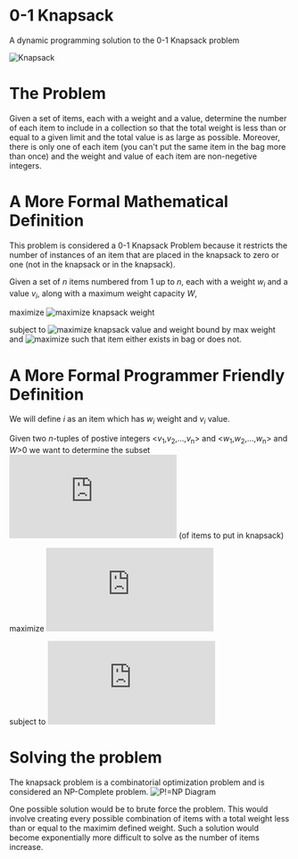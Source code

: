 # 0-1 Knapsack
A dynamic programming solution to the 0-1 Knapsack problem

![Knapsack](https://upload.wikimedia.org/wikipedia/commons/e/ec/19th_century_knowledge_hiking_and_camping_sheepskin_knapsack_sleeping_bag_rolled_up.jpg)

# The Problem
Given a set of items, each with a weight and a value, determine the number of each item to include in a collection so that the total weight is less than or equal to a given limit and the total value is as large as possible.  Moreover, there is only one of each item (you can't put the same item in the bag more than once) and the weight and value of each item are non-negetive integers.

# A More Formal Mathematical Definition
This problem is considered a 0-1 Knapsack Problem because it restricts the number of instances of an item that are placed in the knapsack to zero or one (not in the knapsack or in the knapsack).

Given a set of <i>n</i> items numbered from 1 up to <i>n</i>, each with a weight <i>w<sub>i</sub></i> and a value <i>v<sub>i</sub></i>, along with a maximum weight capacity <i>W</i>, 

maximize ![maximize knapsack weight](https://wikimedia.org/api/rest_v1/media/math/render/svg/85620037d368d2136fb3361702df6a489416931b)

subject to ![maximize knapsack value and weight bound by max weight](https://wikimedia.org/api/rest_v1/media/math/render/svg/dd6e7c9bca4397980976ea6d19237500ce3b8176) and ![maximize such that item either exists in bag or does not](https://wikimedia.org/api/rest_v1/media/math/render/svg/07dda71da2a630762c7b21b51ea54f86f422f951).

# A More Formal Programmer Friendly Definition
We will define <i>i</i> as an item which has
<i>w<sub>i</sub></i> weight and <i>v<sub>i</sub></i> value.

Given two <i>n</i>-tuples of postive integers <<i>v</i><sub>1</sub>,<i>v</i><sub>2</sub>,...,<i>v</i><sub>n</sub>> and <<i>w</i><sub>1</sub>,<i>w</i><sub>2</sub>,...,<i>w</i><sub>n</sub>> and <i>W</i>>0 we want to determine the subset ![subset intersection](http://www.sciweavers.org/tex2img.php?eq=T%20%20%5Csubseteq%20%20%5Cbig%5C%7B1%2C2%2C...%2C%5Ctextit%7Bn%7D%5Cbig%5C%7D&bc=White&fc=Black&im=jpg&fs=12&ff=arev&edit=0) (of items to put in knapsack) 

maximize ![maximizes such that the value is highest](http://www.sciweavers.org/tex2img.php?eq=%20%5Csum_%7B%28%5Ctextit%7Bi%7D%20%5Cin%20%5Ctextit%7BT%7D%29%7D%5C%20%5Ctextit%7Bv%7D_i&bc=White&fc=Black&im=jpg&fs=12&ff=arev&edit=0) 

subject to ![maximizes the weight in terms of defined limit](http://www.sciweavers.org/tex2img.php?eq=%20%5Csum_%7B%28%5Ctextit%7Bi%7D%20%5Cin%20%5Ctextit%7BT%7D%29%7D%5C%20%5Ctextit%7Bw%7D_i%20%20%5Cleq%20W&bc=White&fc=Black&im=jpg&fs=12&ff=arev&edit=0)

# Solving the problem
The knapsack problem is a combinatorial optimization problem and is considered an NP-Complete problem.
![P!=NP Diagram](https://upload.wikimedia.org/wikipedia/commons/thumb/a/a0/P_np_np-complete_np-hard.svg/300px-P_np_np-complete_np-hard.svg.png)

One possible solution would be to brute force the problem.  This would involve creating every possible combination of items with a total weight less than or equal to the maximim defined weight.  Such a solution would become exponentially more difficult to solve as the number of items increase.
